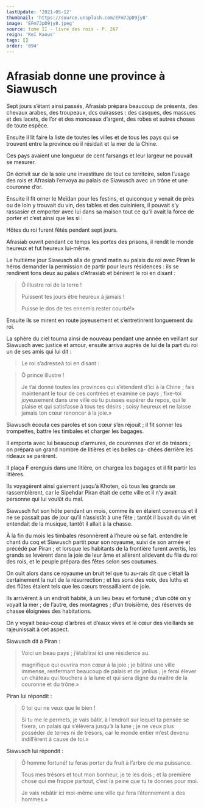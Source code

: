 ```yaml
---
lastUpdate: '2021-05-12'
thumbnail: 'https://source.unsplash.com/EFm7JpD9jy8'
image: 'EFm7JpD9jy8.jpeg'
source: tome II - livre des rois - P. 267
reign: 'Keï Kaous'
tags: []
order: '094'
---
```


# Afrasiab donne une province à Siawusch

Sept jours s’étant ainsi passés, Afrasiab prépara beaucoup de présents, des chevaux arabes, des troupeaux, dcs cuirasses : des casques, des massues et des lacets, de l’or et des monceaux d’argent, des robes et autres choses de toute espèce.

Ensuite il lit faire la liste de toutes les villes et de tous les pays qui se trouvent entre la province où il résidait et la mer de la Chine.

Ces pays avaient une longueur de cent farsangs et leur largeur ne pouvait se mesurer.

On écrivit sur de la soie une investiture de tout ce territoire, selon l’usage des rois et Afrasiab l’envoya au palais de Siawusch avec un trône et une couronne d’or.

Ensuite il fit orner le Meïdan pour les festins, et quiconque y venait de près ou de loin y trouvait du vin, des tables et des cuisiniers, il pouvait s’y rassasier et emporter avec lui dans sa maison tout ce qu’il avait la force de porter et c’est ainsi que les si :

Hôtes du roi furent fêtés pendant sept jours.

Afrasiab ouvrit pendant ce temps les portes des prisons, il rendit le monde heureux et fut heureux lui-même.

Le huitième jour Siawusch alla de grand matin au palais du roi avec Piran le héros demander la permission de partir pour leurs résidences : ils se rendirent tons deux au palais d’Afrasiab et bénirent le roi en disant :

> Ô illustre roi de la terre !
>
> Puissent tes jours être heureux à jamais !
>
> Puisse le dos de tes ennemis rester courbé!»

Ensuite ils se mirent en route joyeusement et s’entretinrent longuement du roi.

La sphère du ciel tourna ainsi de nouveau pendant une année en veillant sur Siawusch avec justice et amour, ensuite arriva auprès de lui de la part du roi un de ses amis qui lui dit :

> Le roi s’adresseà toi en disant :

> Ô prince illustre !
>
> Je t’ai donné toutes les provinces qui s’étendent d’ici à la Chine ; fais maintenant le tour de ces contrées et examine ce pays ; fixe-toi joyeusement dans une ville où tu puisses espérer du repos, qui le plaise et qui satisfasse à tous tes désirs ; soisy heureux et ne laisse jamais ton cœur renoncer à la joie.»

Siawusch écouta ces paroles et son cœur s’en réjouit ; il fit sonner les trompettes, battre les timbales et charger les bagages.

Il emporta avec lui beaucoup d’armures, de couronnes d’or et de trésors ; on prépara un grand nombre de litières et les belles ca- chées derrière les rideaux se parèrent.

Il plaça F erenguis dans une litière, on chargea les bagages et il fit partir les litières.

Ils voyagèrent ainsi gaiement jusqu’à Khoten, où tous les grands se rassemblèrent, car le Sipehdar Piran était de cette ville et il n’y avait personne qui lui voulût du mal.

Siawusch fut son hôte pendant un mois, comme ils en étaient convenus et il ne se passait pas de jour qu’il n’assistât à une fête ; tantôt il buvait du vin et entendait de la musique, tantôt il allait à la chasse.

À la fin du mois les timbales résonnèrent à l’heure où se fait. entendre le chant du coq et Siawusch partit pour son royaume, suivi de son armée et précédé par Piran ; et lorsque les habitants de la frontière furent avertis, les grands se levèrent dans la joie de leur âme et allèrent aildevant du fila du roi des rois, et le peuple prépara des fêtes selon ses coutumes.

On ouït alors dans ce royaume un bruit tel que tu au-rais dit que c’était là certainement la nuit de la résurrection ; et les sons des voix, des luths et des flûtes étaient tels que les cœurs tressaillaient de joie.

Ils arrivèrent à un endroit habité, à un lieu beau et fortuné ; d’un côté on y voyait la mer ; de l’autre, des montagnes ; d’un troisième, des réserves de chasse éloignées des habitations.

On y voyait beau-coup d’arbres et d’eaux vives et le cœur des vieillards se rajeunissait à cet aspect.

Siawusch dit à Piran :

> Voici un beau pays ; j’établirai ici une résidence au.
>
> magnifique qui ouvrira mon cœur à la joie ; je bâtirai une ville immense, renfermant beaucoup de palais et de janlius ; je ferai élever un château qui touchera à la lune et qui sera digne du maître de la couronne et du trône.»

Piran lui répondit :

> 0
toi qui ne veux que le bien !
>
> Si tu me le permets, je vais bâtir, à l’endroit sur lequel ta pensée se fixera, un palais qui s’élèvera jusqu’à la lune ; je ne veux plus posséder de terres ni de trésors, car le monde entier m’est devenu indill’érent à cause de toi.»

Siawusch lui répondit :

> Ô homme fortuné!
tu feras porter du fruit à l’arbre de ma puissance.
>
> Tous mes trésors et tout mon bonheur, je te les dois ; et la première chose qui me frappe partout, c’est la peine que tu te donnes pour moi.
>
> Je vais rebâtir ici moi-même une ville qui fera l’étonnement a des hommes.»
